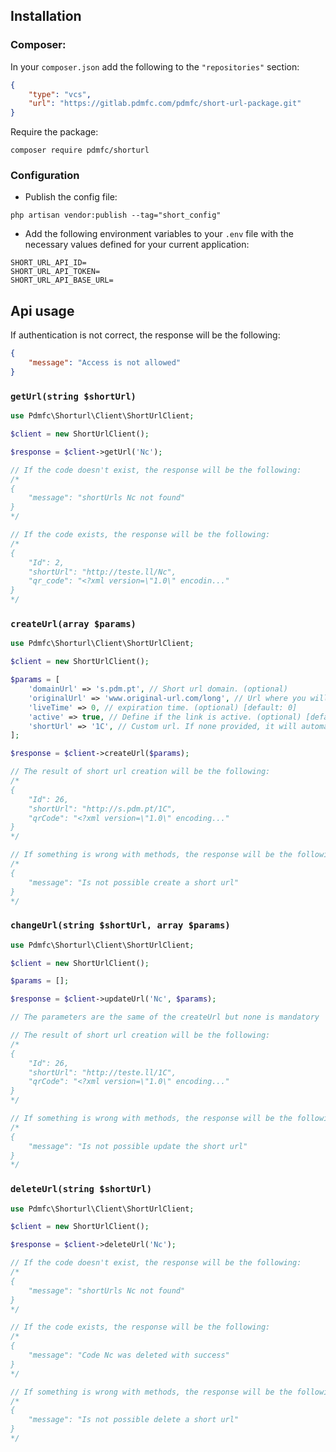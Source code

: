 ## Installation
### Composer:
In your `composer.json` add the following to the `"repositories"` section:
```json
{
    "type": "vcs",
    "url": "https://gitlab.pdmfc.com/pdmfc/short-url-package.git"
}
```

Require the package:
```shell
composer require pdmfc/shorturl
```

### Configuration
- Publish the config file:
```shell
php artisan vendor:publish --tag="short_config"
```

- Add the following environment variables to your `.env` file with the necessary values defined for your current application:
```dotenv
SHORT_URL_API_ID=
SHORT_URL_API_TOKEN=  
SHORT_URL_API_BASE_URL=
```

## Api usage
If authentication is not correct, the response will be the following:
```json
{
    "message": "Access is not allowed"
}
```

### `getUrl(string $shortUrl)`
```php
use Pdmfc\Shorturl\Client\ShortUrlClient;

$client = new ShortUrlClient();

$response = $client->getUrl('Nc');

// If the code doesn't exist, the response will be the following:
/*
{
    "message": "shortUrls Nc not found"
}
*/

// If the code exists, the response will be the following:
/*
{
    "Id": 2,
    "shortUrl": "http://teste.ll/Nc",
    "qr_code": "<?xml version=\"1.0\" encodin..."
}
*/
```

### `createUrl(array $params)`
```php
use Pdmfc\Shorturl\Client\ShortUrlClient;

$client = new ShortUrlClient();

$params = [
    'domainUrl' => 's.pdm.pt', // Short url domain. (optional)
    'originalUrl' => 'www.original-url.com/long', // Url where you will be redirected. (required)
    'liveTime' => 0, // expiration time. (optional) [default: 0]
    'active' => true, // Define if the link is active. (optional) [default: true]
    'shortUrl' => '1C', // Custom url. If none provided, it will automatically generated. (optional)
];

$response = $client->createUrl($params);

// The result of short url creation will be the following:
/*
{
    "Id": 26,
    "shortUrl": "http://s.pdm.pt/1C",
    "qrCode": "<?xml version=\"1.0\" encoding..."
}
*/

// If something is wrong with methods, the response will be the following:
/*
{
    "message": "Is not possible create a short url"
}
*/
```

### `changeUrl(string $shortUrl, array $params)`
```php
use Pdmfc\Shorturl\Client\ShortUrlClient;

$client = new ShortUrlClient();

$params = [];

$response = $client->updateUrl('Nc', $params);

// The parameters are the same of the createUrl but none is mandatory

// The result of short url creation will be the following:
/*
{
    "Id": 26,
    "shortUrl": "http://teste.ll/1C",
    "qrCode": "<?xml version=\"1.0\" encoding..."
}
*/

// If something is wrong with methods, the response will be the following:
/*
{
    "message": "Is not possible update the short url"
}
*/
```

### `deleteUrl(string $shortUrl)`
```php
use Pdmfc\Shorturl\Client\ShortUrlClient;

$client = new ShortUrlClient();

$response = $client->deleteUrl('Nc');

// If the code doesn't exist, the response will be the following:
/*
{
    "message": "shortUrls Nc not found"
}
*/

// If the code exists, the response will be the following:
/*
{
    "message": "Code Nc was deleted with success"
}
*/

// If something is wrong with methods, the response will be the following:
/*
{
    "message": "Is not possible delete a short url"
}
*/
```
